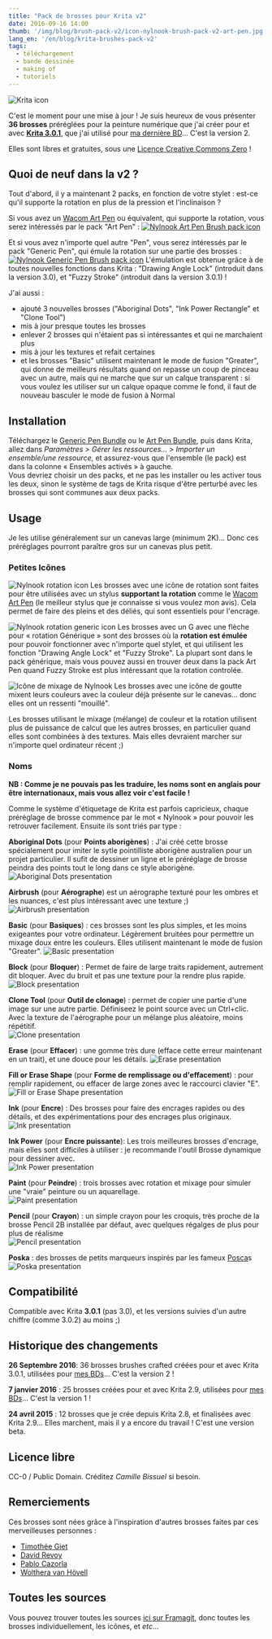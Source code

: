 ```yaml
---
title: "Pack de brosses pour Krita v2"
date: 2016-09-16 14:00
thumb: '/img/blog/brush-pack-v2/icon-nylnook-brush-pack-v2-art-pen.jpg'
lang_en: '/en/blog/krita-brushes-pack-v2'
tags:
  - téléchargement
  - bande dessinée
  - making of
  - tutoriels
---
```


![Krita icon](/website-img/icon-krita.svg)

C'est le moment pour une mise à jour ! Je suis heureux de vous présenter **36 brosses** préréglées pour la peinture numérique que j'ai créer pour et avec **[Krita 3.0.1](https://krita.org/)**, que j'ai utilisé pour [ma dernière BD](/fr/bd/mokatori-ep0-la-fin)... C'est la version 2.

Elles sont libres et gratuites, sous une [Licence Creative Commons Zero](http://creativecommons.org/publicdomain/zero/1.0/deed.fr) !

## Quoi de neuf dans la v2 ?

Tout d'abord, il y a maintenant 2 packs, en fonction de votre stylet : est-ce qu'il supporte la rotation en plus de la pression et l'inclinaison ?

Si vous avez un [Wacom Art Pen](https://www.wacom.com/en-us/store/pens/art-pen) ou équivalent, qui supporte la rotation, vous serez intéressés par le pack "Art Pen" :
[![Nylnook Art Pen Brush pack icon](/img/blog/brush-pack-v2/icon-nylnook-brush-pack-v2-art-pen.jpg)](https://github.com/nylnook/nylnook-krita-brushes/releases/download/v2/nylnook-v2-art.bundle)

Et si vous avez n'importe quel autre "Pen", vous serez intéressés par le pack "Generic Pen", qui émule la rotation sur une partie des brosses :
[![Nylnook Generic Pen Brush pack icon](/img/blog/brush-pack-v2/icon-nylnook-brush-pack-v2-generic-pen.jpg)](https://github.com/nylnook/nylnook-krita-brushes/releases/download/v2/nylnook-v2-gen.bundle)
L'émulation est obtenue grâce à de toutes nouvelles fonctions dans Krita : "Drawing Angle Lock" (introduit dans la version 3.0), et "Fuzzy Stroke" (introduit dans la version 3.0.1) !

J'ai aussi :
- ajouté 3 nouvelles brosses ("Aboriginal Dots", "Ink Power Rectangle" et "Clone Tool")
- mis à jour presque toutes les brosses
- enlever 2 brosses qui n'étaient pas si intéressantes et qui ne marchaient plus
- mis à jour les textures et refait certaines
- et les brosses "Basic" utilisent maintenant le mode de fusion "Greater", qui donne de meilleurs résultats quand on repasse un coup de pinceau avec un autre, mais qui ne marche que sur un calque transparent : si vous voulez les utiliser sur un calque opaque comme le fond, il faut de nouveau basculer le mode de fusion à Normal


## Installation

Téléchargez le [Generic Pen Bundle](https://github.com/nylnook/nylnook-krita-brushes/releases/download/v2/nylnook-v2-gen.bundle)
ou le [Art Pen Bundle](https://github.com/nylnook/nylnook-krita-brushes/releases/download/v2/nylnook-v2-art.bundle), puis dans Krita, allez dans *Paramètres > Gérer les ressources… > Importer un ensemble/une ressource*, et assurez-vous que l'ensemble (le pack) est dans la colonne « Ensembles activés » à gauche.  
Vous devriez choisir un des packs, et ne pas les installer ou les activer tous les deux, sinon le système de tags de Krita risque d'être perturbé avec les brosses qui sont communes aux deux packs.

## Usage

Je les utilise généralement sur un canevas large (minimum 2K)... Donc ces préréglages pourront paraître gros sur un canevas plus petit.

### Petites Icônes

![Nylnook rotation icon](/img/blog/brush-pack-v2/icon-rotation-crop.png) Les brosses avec une icône de rotation sont faites pour être utilisées avec un stylus **supportant la rotation** comme le [Wacom Art Pen](http://fr.shop.wacom.eu/accessoires/cintiq-21ux-dtk-2100//333) (le meilleur stylus que je connaisse si vous voulez mon avis). Cela permet de faire des pleins et des déliés, qui sont essentiels pour l'encrage.

![Nylnook rotation generic icon](/img/blog/brush-pack-v2/icon-rotation-generic-crop.png) Les brosses avec un G avec une flèche pour « rotation Générique » sont des brosses où la **rotation est émulée** pour pouvoir fonctionner avec n'importe quel stylet, et qui utilisent les fonction "Drawing Angle Lock" et "Fuzzy Stroke". La plupart sont dans le pack générique, mais vous pouvez aussi en trouver deux dans la pack Art Pen quand Fuzzy Stroke est plus intéressant que la rotation controlée.

![Icône de mixage de Nylnook](/img/blog/icon-mix-crop.png) Les brosses avec une icône de goutte mixent leurs couleurs avec la couleur déjà présente sur le canevas... donc elles ont un ressenti "mouillé".

Les brosses utilisant le mixage (mélange) de couleur et la rotation utilisent plus de puissance de calcul que les autres brosses, en particulier quand elles sont combinées à des textures. Mais elles devraient marcher sur n'importe quel ordinateur récent ;)

### Noms

**NB : Comme je ne pouvais pas les traduire, les noms sont en anglais pour être internationaux, mais vous allez voir c'est facile !**

Comme le système d'étiquetage de Krita est parfois capricieux, chaque préréglage de brosse commence par le mot « Nylnook » pour pouvoir les retrouver facilement. Ensuite ils sont triés par type :

**Aboriginal Dots** (pour **Points aborigènes**) : J'ai créé cette brosse spécialement pour imiter le sytle pointilliste aborigène australien pour un projet particulier. Il sufit de dessiner un ligne et le préréglage de brosse peindra des points tout le long dans ce style aborigène.  
![Aboriginal Dots presentation](/img/blog/brush-pack-v2/presentation-aboriginal.jpg)  

**Airbrush** (pour **Aérographe**) est un aérographe texturé pour les ombres et les nuances, c'est plus intéressant avec une texture ;)  
![Airbrush presentation](/img/blog/brush-pack-v2/presentation-airbrush.jpg)

**Basic** (pour **Basiques**) : ces brosses sont les plus simples, et les moins exigeantes pour votre ordinateur. Légèrement bruitées pour permettre un mixage doux entre les couleurs. Elles utilisent maintenant le mode de fusion "Greater".
![Basic presentation](/img/blog/brush-pack-v2/presentation-basic.jpg)  

**Block** (pour **Bloquer**) : Permet de faire de large traits rapidement, autrement dit bloquer. Avec du bruit et pas une texture pour la rendre plus rapide.
![Block presentation](/img/blog/brush-pack-v2/presentation-block.jpg)  

**Clone Tool** (pour **Outil de clonage**) : permet de copier une partie d'une image sur une autre partie. Définiseez le point source avec un Ctrl+clic. Avec la texture de l'aérographe pour un mélange plus aléatoire, moins répétitif.   
![Clone presentation](/img/blog/brush-pack-v2/presentation-clone.jpg)  

**Erase** (pour **Effacer**) : une gomme très dure (efface cette erreur maintenant en un trait), et une douce pour les détails.
![Erase presentation](/img/blog/brush-pack-v2/presentation-erase.jpg)  

**Fill or Erase Shape** (pour **Forme de remplissage ou d'effacement**) : pour remplir rapidement, ou effacer de large zones avec le raccourci clavier "E".
![Fill or Erase Shape presentation](/img/blog/brush-pack-v2/presentation-fill-or-erase.jpg)  

**Ink** (pour **Encre**) : Des brosses pour faire des encrages rapides ou des détails, et des expérimentations pour des encrages plus originaux.
![Ink presentation](/img/blog/brush-pack-v2/presentation-ink.jpg)  

**Ink Power** (pour **Encre puissante**): Les trois meilleures brosses d'encrage, mais elles sont difficiles à utiliser : je recommande l'outil Brosse dynamique pour dessiner avec.   
![Ink Power presentation](/img/blog/brush-pack-v2/presentation-ink-power.jpg)

**Paint** (pour **Peindre**) : trois brosses avec rotation et mixage pour simuler une "vraie" peinture ou un aquarellage.   
![Paint presentation](/img/blog/brush-pack-v2/presentation-paint.jpg)  

**Pencil** (pour **Crayon**) : un simple crayon pour les croquis, très proche de la brosse Pencil 2B installée par défaut, avec quelques régalges de plus pour plus de réalisme   
![Pencil presentation](/img/blog/brush-pack-v2/presentation-pencil.jpg)  

**Poska** : des brosses de petits marqueurs inspirés par les fameux [Posca](http://www.posca.com)s
![Poska presentation](/img/blog/brush-pack-v2/presentation-poska.jpg)

## Compatibilité

Compatible avec Krita **3.0.1** (pas 3.0), et les versions suivies d'un autre chiffre (comme 3.0.2) au moins ;)

## Historique des changements

**26 Septembre 2016**: 36 brosses brushes crafted créées pour et avec Krita 3.0.1, utilisées pour [mes BDs](http://nylnook.com/fr/bd/)... C'est la version 2 !

**7 janvier 2016** : 25 brosses créées pour et avec Krita 2.9, utilisées pour [mes BDs](http://nylnook.com/fr/bd/)... C'est la version 1 !

**24 avril 2015** : 12 brosses que je crée depuis Krita 2.8, et finalisées avec Krita 2.9... Elles marchent, mais il y a encore du travail ! C'est une version beta.

## Licence libre

CC-0 / Public Domain. Créditez *Camille Bissuel* si besoin.

## Remerciements

Ces brosses sont nées grâce à l'inspiration d'autres brosses faites par ces merveilleuses personnes :
- [Timothée Giet](http://timotheegiet.com)
- [David Revoy](http://davidrevoy.com/)
- [Pablo Cazorla](http://www.pcazorla.com/)
- [Wolthera van Hövell](http://wolthera.info/)

## Toutes les sources

Vous pouvez trouver toutes les sources [ici sur Framagit](https://framagit.org/nylnook/nylnook-krita-brushes), donc toutes les brosses individuellement, les icônes, et *etc*...
